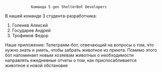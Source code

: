                 Команда 5 gen ShelterBot Developers

В нашей команде 3 студента-разработчика:
1. Голенев Алексей
2. Государев Андрей
3. Трофимов Федор

Наше приложение:
Телеграмм-бот, отвечающий на вопросы
о том, что нужно знать и уметь, чтобы забрать животное
из приюта.
Помимо этого бот напоминает новым
хозяевам животных о необходимости направлять ежедневные отчеты
о том, как приспосабливается животное к
новой обстановке
